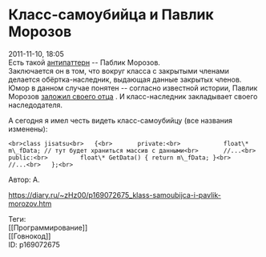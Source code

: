 Класс-самоубийца и Павлик Морозов
==================================

   
 2011-11-10, 18:05   
  Есть такой  [антипаттерн](https://ru.wikipedia.org/wiki/%D0%90%D0%BD%D1%82%D0%B8%D0%BF%D0%B0%D1%82%D1%82%D0%B5%D1%80%D0%BD)  -- Паблик Морозов.   
 Заключается он в том, что вокруг класса с закрытыми членами делается обёртка-наследник, выдающая данные закрытых членов. Юмор в данном случае понятен -- согласно известной истории, Павлик Морозов  [заложил своего отца](https://ru.wikipedia.org/wiki/%D0%9C%D0%BE%D1%80%D0%BE%D0%B7%D0%BE%D0%B2,_%D0%9F%D0%B0%D0%B2%D0%B5%D0%BB_%D0%A2%D1%80%D0%BE%D1%84%D0%B8%D0%BC%D0%BE%D0%B2%D0%B8%D1%87)  . И класс-наследник закладывает своего наследодателя.   
   
 А сегодня я имел честь видеть класс-самоубийцу (все названия изменены):   
   
 
```
<br>class jisatsu<br>	{<br>		private:<br>			float\* m\_fData; // тут будет храниться массив с данными<br>		//...<br>		public:<br>			float\* GetData() { return m\_fData; }<br>		//...<br>	};<br>
```
   
   
 Автор: А.   
    
 <https://diary.ru/~zHz00/p169072675_klass-samoubijca-i-pavlik-morozov.htm>   
   
 Теги:   
 [[Программирование]]   
 [[Говнокод]]   
 ID: p169072675